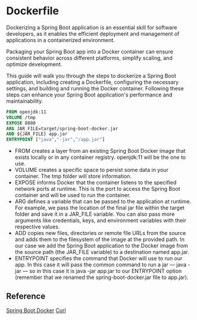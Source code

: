 # Dockerfile

Dockerizing a Spring Boot application is an essential skill for software developers, as it enables the efficient deployment and management of applications in a containerized environment.

Packaging your Spring Boot app into a Docker container can ensure consistent behavior across different platforms, simplify scaling, and optimize development.

This guide will walk you through the steps to dockerize a Spring Boot application, including creating a Dockerfile, configuring the necessary settings, and building and running the Docker container. Following these steps can enhance your Spring Boot application's performance and maintainability.

```dockerfile
FROM openjdk:11
VOLUME /tmp
EXPOSE 8080
ARG JAR_FILE=target/spring-boot-docker.jar
ADD ${JAR_FILE} app.jar
ENTRYPOINT ["java","-jar","/app.jar"]
```

- FROM creates a layer from an existing Spring Boot Docker image that exists locally or in any container registry. openjdk:11 will be the one to use.
- VOLUME creates a specific space to persist some data in your container. The tmp folder will store information.
- EXPOSE informs Docker that the container listens to the specified network ports at runtime. This is the port to access the Spring Boot container and will be used to run the container.
- ARG defines a variable that can be passed to the application at runtime. For example, we pass the location of the final jar file within the target folder and save it in a JAR_FILE variable. You can also pass more arguments like credentials, keys, and environment variables with their respective values.
- ADD copies new files, directories or remote file URLs from the source and adds them to the filesystem of the image at the provided path. In our case we add the Spring Boot application to the Docker image from the source path (the JAR_FILE variable) to a destination named app.jar.
- ENTRYPOINT specifies the command that Docker will use to run our app. In this case it will pass the common command to run a jar — java -jar <name of the jar> — so in this case it is java -jar app.jar to our ENTRYPOINT option (remember that we renamed the spring-boot-docker.jar file to app.jar).

## Reference

[Spring Boot Docker](https://spring.io/guides/topicals/spring-boot-docker/)
[Curl](https://curl.se/docs/tutorial.html)